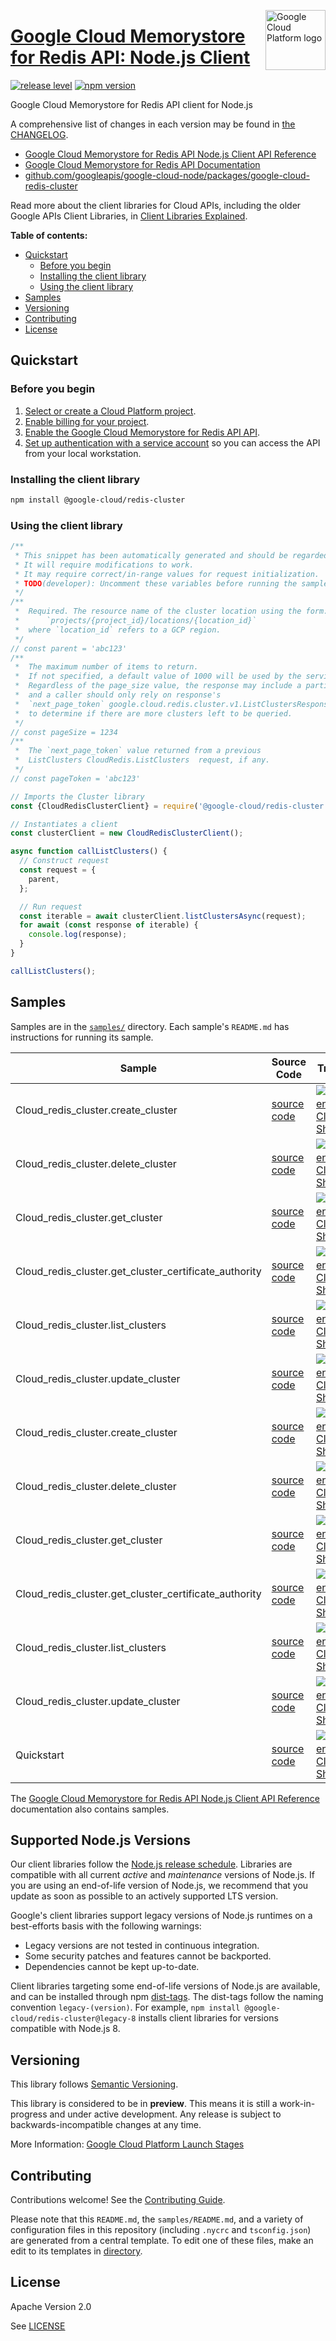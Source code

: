 [//]: # "This README.md file is auto-generated, all changes to this file will be lost."
[//]: # "To regenerate it, use `python -m synthtool`."
<img src="https://avatars2.githubusercontent.com/u/2810941?v=3&s=96" alt="Google Cloud Platform logo" title="Google Cloud Platform" align="right" height="96" width="96"/>

# [Google Cloud Memorystore for Redis API: Node.js Client](https://github.com/googleapis/google-cloud-node/tree/main/packages/google-cloud-redis-cluster)

[![release level](https://img.shields.io/badge/release%20level-preview-yellow.svg?style=flat)](https://cloud.google.com/terms/launch-stages)
[![npm version](https://img.shields.io/npm/v/@google-cloud/redis-cluster.svg)](https://www.npmjs.org/package/@google-cloud/redis-cluster)




Google Cloud Memorystore for Redis API client for Node.js


A comprehensive list of changes in each version may be found in
[the CHANGELOG](https://github.com/googleapis/google-cloud-node/tree/main/packages/google-cloud-redis-cluster/CHANGELOG.md).

* [Google Cloud Memorystore for Redis API Node.js Client API Reference][client-docs]
* [Google Cloud Memorystore for Redis API Documentation][product-docs]
* [github.com/googleapis/google-cloud-node/packages/google-cloud-redis-cluster](https://github.com/googleapis/google-cloud-node/tree/main/packages/google-cloud-redis-cluster)

Read more about the client libraries for Cloud APIs, including the older
Google APIs Client Libraries, in [Client Libraries Explained][explained].

[explained]: https://cloud.google.com/apis/docs/client-libraries-explained

**Table of contents:**


* [Quickstart](#quickstart)
  * [Before you begin](#before-you-begin)
  * [Installing the client library](#installing-the-client-library)
  * [Using the client library](#using-the-client-library)
* [Samples](#samples)
* [Versioning](#versioning)
* [Contributing](#contributing)
* [License](#license)

## Quickstart

### Before you begin

1.  [Select or create a Cloud Platform project][projects].
1.  [Enable billing for your project][billing].
1.  [Enable the Google Cloud Memorystore for Redis API API][enable_api].
1.  [Set up authentication with a service account][auth] so you can access the
    API from your local workstation.

### Installing the client library

```bash
npm install @google-cloud/redis-cluster
```


### Using the client library

```javascript
/**
 * This snippet has been automatically generated and should be regarded as a code template only.
 * It will require modifications to work.
 * It may require correct/in-range values for request initialization.
 * TODO(developer): Uncomment these variables before running the sample.
 */
/**
 *  Required. The resource name of the cluster location using the form:
 *      `projects/{project_id}/locations/{location_id}`
 *  where `location_id` refers to a GCP region.
 */
// const parent = 'abc123'
/**
 *  The maximum number of items to return.
 *  If not specified, a default value of 1000 will be used by the service.
 *  Regardless of the page_size value, the response may include a partial list
 *  and a caller should only rely on response's
 *  `next_page_token` google.cloud.redis.cluster.v1.ListClustersResponse.next_page_token
 *  to determine if there are more clusters left to be queried.
 */
// const pageSize = 1234
/**
 *  The `next_page_token` value returned from a previous
 *  ListClusters CloudRedis.ListClusters  request, if any.
 */
// const pageToken = 'abc123'

// Imports the Cluster library
const {CloudRedisClusterClient} = require('@google-cloud/redis-cluster').v1;

// Instantiates a client
const clusterClient = new CloudRedisClusterClient();

async function callListClusters() {
  // Construct request
  const request = {
    parent,
  };

  // Run request
  const iterable = await clusterClient.listClustersAsync(request);
  for await (const response of iterable) {
    console.log(response);
  }
}

callListClusters();

```



## Samples

Samples are in the [`samples/`](https://github.com/googleapis/google-cloud-node/tree/main/packages/google-cloud-redis-cluster/samples) directory. Each sample's `README.md` has instructions for running its sample.

| Sample                      | Source Code                       | Try it |
| --------------------------- | --------------------------------- | ------ |
| Cloud_redis_cluster.create_cluster | [source code](https://github.com/googleapis/google-cloud-node/blob/main/packages/google-cloud-redis-cluster/samples/generated/v1/cloud_redis_cluster.create_cluster.js) | [![Open in Cloud Shell][shell_img]](https://console.cloud.google.com/cloudshell/open?git_repo=https://github.com/googleapis/google-cloud-node&page=editor&open_in_editor=packages/google-cloud-redis-cluster/samples/generated/v1/cloud_redis_cluster.create_cluster.js,packages/google-cloud-redis-cluster/samples/README.md) |
| Cloud_redis_cluster.delete_cluster | [source code](https://github.com/googleapis/google-cloud-node/blob/main/packages/google-cloud-redis-cluster/samples/generated/v1/cloud_redis_cluster.delete_cluster.js) | [![Open in Cloud Shell][shell_img]](https://console.cloud.google.com/cloudshell/open?git_repo=https://github.com/googleapis/google-cloud-node&page=editor&open_in_editor=packages/google-cloud-redis-cluster/samples/generated/v1/cloud_redis_cluster.delete_cluster.js,packages/google-cloud-redis-cluster/samples/README.md) |
| Cloud_redis_cluster.get_cluster | [source code](https://github.com/googleapis/google-cloud-node/blob/main/packages/google-cloud-redis-cluster/samples/generated/v1/cloud_redis_cluster.get_cluster.js) | [![Open in Cloud Shell][shell_img]](https://console.cloud.google.com/cloudshell/open?git_repo=https://github.com/googleapis/google-cloud-node&page=editor&open_in_editor=packages/google-cloud-redis-cluster/samples/generated/v1/cloud_redis_cluster.get_cluster.js,packages/google-cloud-redis-cluster/samples/README.md) |
| Cloud_redis_cluster.get_cluster_certificate_authority | [source code](https://github.com/googleapis/google-cloud-node/blob/main/packages/google-cloud-redis-cluster/samples/generated/v1/cloud_redis_cluster.get_cluster_certificate_authority.js) | [![Open in Cloud Shell][shell_img]](https://console.cloud.google.com/cloudshell/open?git_repo=https://github.com/googleapis/google-cloud-node&page=editor&open_in_editor=packages/google-cloud-redis-cluster/samples/generated/v1/cloud_redis_cluster.get_cluster_certificate_authority.js,packages/google-cloud-redis-cluster/samples/README.md) |
| Cloud_redis_cluster.list_clusters | [source code](https://github.com/googleapis/google-cloud-node/blob/main/packages/google-cloud-redis-cluster/samples/generated/v1/cloud_redis_cluster.list_clusters.js) | [![Open in Cloud Shell][shell_img]](https://console.cloud.google.com/cloudshell/open?git_repo=https://github.com/googleapis/google-cloud-node&page=editor&open_in_editor=packages/google-cloud-redis-cluster/samples/generated/v1/cloud_redis_cluster.list_clusters.js,packages/google-cloud-redis-cluster/samples/README.md) |
| Cloud_redis_cluster.update_cluster | [source code](https://github.com/googleapis/google-cloud-node/blob/main/packages/google-cloud-redis-cluster/samples/generated/v1/cloud_redis_cluster.update_cluster.js) | [![Open in Cloud Shell][shell_img]](https://console.cloud.google.com/cloudshell/open?git_repo=https://github.com/googleapis/google-cloud-node&page=editor&open_in_editor=packages/google-cloud-redis-cluster/samples/generated/v1/cloud_redis_cluster.update_cluster.js,packages/google-cloud-redis-cluster/samples/README.md) |
| Cloud_redis_cluster.create_cluster | [source code](https://github.com/googleapis/google-cloud-node/blob/main/packages/google-cloud-redis-cluster/samples/generated/v1beta1/cloud_redis_cluster.create_cluster.js) | [![Open in Cloud Shell][shell_img]](https://console.cloud.google.com/cloudshell/open?git_repo=https://github.com/googleapis/google-cloud-node&page=editor&open_in_editor=packages/google-cloud-redis-cluster/samples/generated/v1beta1/cloud_redis_cluster.create_cluster.js,packages/google-cloud-redis-cluster/samples/README.md) |
| Cloud_redis_cluster.delete_cluster | [source code](https://github.com/googleapis/google-cloud-node/blob/main/packages/google-cloud-redis-cluster/samples/generated/v1beta1/cloud_redis_cluster.delete_cluster.js) | [![Open in Cloud Shell][shell_img]](https://console.cloud.google.com/cloudshell/open?git_repo=https://github.com/googleapis/google-cloud-node&page=editor&open_in_editor=packages/google-cloud-redis-cluster/samples/generated/v1beta1/cloud_redis_cluster.delete_cluster.js,packages/google-cloud-redis-cluster/samples/README.md) |
| Cloud_redis_cluster.get_cluster | [source code](https://github.com/googleapis/google-cloud-node/blob/main/packages/google-cloud-redis-cluster/samples/generated/v1beta1/cloud_redis_cluster.get_cluster.js) | [![Open in Cloud Shell][shell_img]](https://console.cloud.google.com/cloudshell/open?git_repo=https://github.com/googleapis/google-cloud-node&page=editor&open_in_editor=packages/google-cloud-redis-cluster/samples/generated/v1beta1/cloud_redis_cluster.get_cluster.js,packages/google-cloud-redis-cluster/samples/README.md) |
| Cloud_redis_cluster.get_cluster_certificate_authority | [source code](https://github.com/googleapis/google-cloud-node/blob/main/packages/google-cloud-redis-cluster/samples/generated/v1beta1/cloud_redis_cluster.get_cluster_certificate_authority.js) | [![Open in Cloud Shell][shell_img]](https://console.cloud.google.com/cloudshell/open?git_repo=https://github.com/googleapis/google-cloud-node&page=editor&open_in_editor=packages/google-cloud-redis-cluster/samples/generated/v1beta1/cloud_redis_cluster.get_cluster_certificate_authority.js,packages/google-cloud-redis-cluster/samples/README.md) |
| Cloud_redis_cluster.list_clusters | [source code](https://github.com/googleapis/google-cloud-node/blob/main/packages/google-cloud-redis-cluster/samples/generated/v1beta1/cloud_redis_cluster.list_clusters.js) | [![Open in Cloud Shell][shell_img]](https://console.cloud.google.com/cloudshell/open?git_repo=https://github.com/googleapis/google-cloud-node&page=editor&open_in_editor=packages/google-cloud-redis-cluster/samples/generated/v1beta1/cloud_redis_cluster.list_clusters.js,packages/google-cloud-redis-cluster/samples/README.md) |
| Cloud_redis_cluster.update_cluster | [source code](https://github.com/googleapis/google-cloud-node/blob/main/packages/google-cloud-redis-cluster/samples/generated/v1beta1/cloud_redis_cluster.update_cluster.js) | [![Open in Cloud Shell][shell_img]](https://console.cloud.google.com/cloudshell/open?git_repo=https://github.com/googleapis/google-cloud-node&page=editor&open_in_editor=packages/google-cloud-redis-cluster/samples/generated/v1beta1/cloud_redis_cluster.update_cluster.js,packages/google-cloud-redis-cluster/samples/README.md) |
| Quickstart | [source code](https://github.com/googleapis/google-cloud-node/blob/main/packages/google-cloud-redis-cluster/samples/quickstart.js) | [![Open in Cloud Shell][shell_img]](https://console.cloud.google.com/cloudshell/open?git_repo=https://github.com/googleapis/google-cloud-node&page=editor&open_in_editor=packages/google-cloud-redis-cluster/samples/quickstart.js,packages/google-cloud-redis-cluster/samples/README.md) |



The [Google Cloud Memorystore for Redis API Node.js Client API Reference][client-docs] documentation
also contains samples.

## Supported Node.js Versions

Our client libraries follow the [Node.js release schedule](https://github.com/nodejs/release#release-schedule).
Libraries are compatible with all current _active_ and _maintenance_ versions of
Node.js.
If you are using an end-of-life version of Node.js, we recommend that you update
as soon as possible to an actively supported LTS version.

Google's client libraries support legacy versions of Node.js runtimes on a
best-efforts basis with the following warnings:

* Legacy versions are not tested in continuous integration.
* Some security patches and features cannot be backported.
* Dependencies cannot be kept up-to-date.

Client libraries targeting some end-of-life versions of Node.js are available, and
can be installed through npm [dist-tags](https://docs.npmjs.com/cli/dist-tag).
The dist-tags follow the naming convention `legacy-(version)`.
For example, `npm install @google-cloud/redis-cluster@legacy-8` installs client libraries
for versions compatible with Node.js 8.

## Versioning

This library follows [Semantic Versioning](http://semver.org/).







This library is considered to be in **preview**. This means it is still a
work-in-progress and under active development. Any release is subject to
backwards-incompatible changes at any time.


More Information: [Google Cloud Platform Launch Stages][launch_stages]

[launch_stages]: https://cloud.google.com/terms/launch-stages

## Contributing

Contributions welcome! See the [Contributing Guide](https://github.com/googleapis/google-cloud-node/blob/main/CONTRIBUTING.md).

Please note that this `README.md`, the `samples/README.md`,
and a variety of configuration files in this repository (including `.nycrc` and `tsconfig.json`)
are generated from a central template. To edit one of these files, make an edit
to its templates in
[directory](https://github.com/googleapis/synthtool).

## License

Apache Version 2.0

See [LICENSE](https://github.com/googleapis/google-cloud-node/blob/main/LICENSE)

[client-docs]: https://cloud.google.com/nodejs/docs/reference/redis/latest
[product-docs]: https://cloud.google.com/redis/docs
[shell_img]: https://gstatic.com/cloudssh/images/open-btn.png
[projects]: https://console.cloud.google.com/project
[billing]: https://support.google.com/cloud/answer/6293499#enable-billing
[enable_api]: https://console.cloud.google.com/flows/enableapi?apiid=redis.googleapis.com
[auth]: https://cloud.google.com/docs/authentication/getting-started
